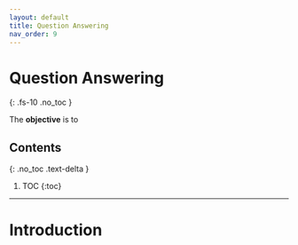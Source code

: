 ```yaml
---
layout: default
title: Question Answering
nav_order: 9
---
```


# Question Answering
{: .fs-10 .no_toc }

The **objective** is to 

## Contents
{: .no_toc .text-delta }

1. TOC
{:toc}

---

# Introduction
